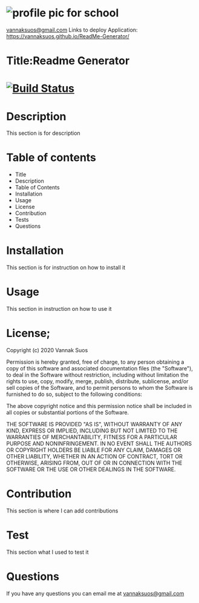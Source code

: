 
# ![profile pic for school](https://avatars1.githubusercontent.com/u/59664686?v=4)
vannaksuos@gmail.com
Links to deploy Application:
https://vannaksuos.github.io/ReadMe-Generator/
# Title:Readme Generator
# [![Build Status](https://travis-ci.com/vannaksuos/ReadMe-Generator.svg?branch=master)](https://travis-ci.com/vannaksuos/ReadMe-Generator)
# Description
 This section is for description 
# Table of contents

* Title
* Description
* Table of Contents
* Installation
* Usage
* License
* Contribution
* Tests
* Questions
# Installation
This section is for instruction on how to install it
# Usage
This section in instruction on how to use it
# License; 
Copyright (c) 2020 Vannak Suos

Permission is hereby granted, free of charge, to any person obtaining a copy of this software and associated documentation files (the "Software"), to deal in the Software without restriction, including without limitation the rights to use, copy, modify, merge, publish, distribute, sublicense, and/or sell copies of the Software, and to permit persons to whom the Software is furnished to do so, subject to the following conditions:

The above copyright notice and this permission notice shall be included in all copies or substantial portions of the Software.

THE SOFTWARE IS PROVIDED "AS IS", WITHOUT WARRANTY OF ANY KIND, EXPRESS OR IMPLIED, INCLUDING BUT NOT LIMITED TO THE WARRANTIES OF MERCHANTABILITY, FITNESS FOR A PARTICULAR PURPOSE AND NONINFRINGEMENT. IN NO EVENT SHALL THE AUTHORS OR COPYRIGHT HOLDERS BE LIABLE FOR ANY CLAIM, DAMAGES OR OTHER LIABILITY, WHETHER IN AN ACTION OF CONTRACT, TORT OR OTHERWISE, ARISING FROM, OUT OF OR IN CONNECTION WITH THE SOFTWARE OR THE USE OR OTHER DEALINGS IN THE SOFTWARE.
# Contribution
This section is where I can add contributions
# Test
This section what I used to test it
# Questions
If you have any questions you can email me at vannaksuos@gmail.com


